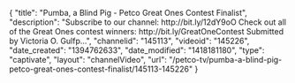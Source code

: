 {
    "title": "Pumba, a Blind Pig - Petco Great Ones Contest Finalist",
    "description": "Subscribe to our channel: http:\/\/bit.ly\/12dY9oO Check out all of the Great Ones contest winners: http:\/\/bit.ly\/GreatOneContest Submitted by Victoria O. Gulfp...",
    "channelid": "145113",
    "videoid": "145226",
    "date_created": "1394762633",
    "date_modified": "1418181180",
    "type": "captivate",
    "layout": "channelVideo",
    "url": "\/petco-tv\/pumba-a-blind-pig-petco-great-ones-contest-finalist\/145113-145226"
}